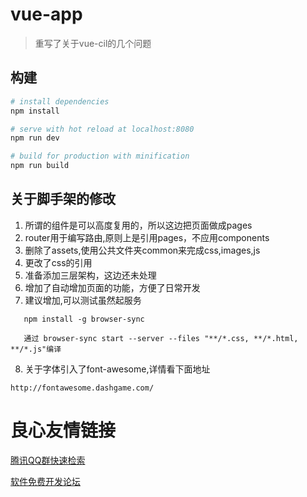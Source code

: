 # vue-app

> 重写了关于vue-cil的几个问题

## 构建

``` bash
# install dependencies
npm install

# serve with hot reload at localhost:8080
npm run dev

# build for production with minification
npm run build

```
## 关于脚手架的修改
1. 所谓的组件是可以高度复用的，所以这边把页面做成pages
2. router用于编写路由,原则上是引用pages，不应用components
3. 删除了assets,使用公共文件夹common来完成css,images,js
4. 更改了css的引用
5. 准备添加三层架构，这边还未处理
6. 增加了自动增加页面的功能，方便了日常开发
7. 建议增加,可以测试虽然起服务

```
   npm install -g browser-sync 
``` 
``` 
   通过 browser-sync start --server --files "**/*.css, **/*.html, **/*.js"编译
```
8. 关于字体引入了font-awesome,详情看下面地址
```
http://fontawesome.dashgame.com/
```


 # 良心友情链接

[腾讯QQ群快速检索](http://u.720life.cn/s/8cf73f7c)

[软件免费开发论坛](http://u.720life.cn/s/bbb01dc0)
